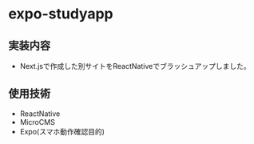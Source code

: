 # expo-studyapp

## 実装内容
- Next.jsで作成した別サイトをReactNativeでブラッシュアップしました。
## 使用技術
- ReactNative
- MicroCMS
- Expo(スマホ動作確認目的)
